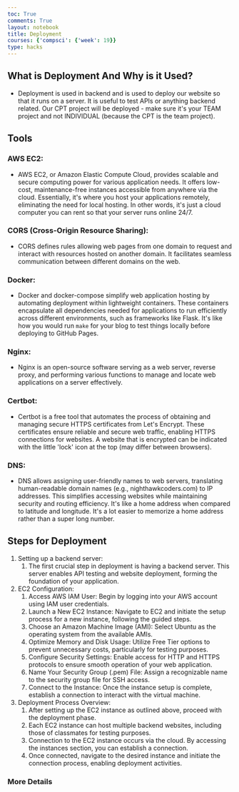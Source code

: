 ```yaml
---
toc: True
comments: True
layout: notebook
title: Deployment
courses: {'compsci': {'week': 19}}
type: hacks
---
```


## What is Deployment And Why is it Used?
- Deployment is used in backend and is used to deploy our website so that it runs on a server. It is useful to test APIs or anything backend related. Our CPT project will be deployed - make sure it's your TEAM project and not INDIVIDUAL (because the CPT is the team project).

## Tools 

### AWS EC2:
- AWS EC2, or Amazon Elastic Compute Cloud, provides scalable and secure computing power for various application needs. It offers low-cost, maintenance-free instances accessible from anywhere via the cloud. Essentially, it's where you host your applications remotely, eliminating the need for local hosting. In other words, it's just a cloud computer you can rent so that your server runs online 24/7.

### CORS (Cross-Origin Resource Sharing):
- CORS defines rules allowing web pages from one domain to request and interact with resources hosted on another domain. It facilitates seamless communication between different domains on the web.

### Docker:
- Docker and docker-compose simplify web application hosting by automating deployment within lightweight containers. These containers encapsulate all dependencies needed for applications to run efficiently across different environments, such as frameworks like Flask. It's like how you would run `make` for your blog to test things locally before deploying to GitHub Pages.

### Nginx:
- Nginx is an open-source software serving as a web server, reverse proxy, and performing various functions to manage and locate web applications on a server effectively.

### Certbot:
- Certbot is a free tool that automates the process of obtaining and managing secure HTTPS certificates from Let's Encrypt. These certificates ensure reliable and secure web traffic, enabling HTTPS connections for websites. A website that is encrypted can be indicated with the little 'lock' icon at the top (may differ between browsers).

### DNS:
- DNS allows assigning user-friendly names to web servers, translating human-readable domain names (e.g., nighthawkcoders.com) to IP addresses. This simplifies accessing websites while maintaining security and routing efficiency. It's like a home address when compared to latitude and longitude. It's a lot easier to memorize a home address rather than a super long number.

## Steps for Deployment

1. Setting up a backend server:
   1. The first crucial step in deployment is having a backend server. This server enables API testing and website deployment, forming the foundation of your application.
2. EC2 Configuration:
   1. Access AWS IAM User: Begin by logging into your AWS account using IAM user credentials.
   2. Launch a New EC2 Instance: Navigate to EC2 and initiate the setup process for a new instance, following the guided steps.
   3. Choose an Amazon Machine Image (AMI): Select Ubuntu as the operating system from the available AMIs.
   4. Optimize Memory and Disk Usage: Utilize Free Tier options to prevent unnecessary costs, particularly for testing purposes.
   5. Configure Security Settings: Enable access for HTTP and HTTPS protocols to ensure smooth operation of your web application.
   6. Name Your Security Group (.pem) File: Assign a recognizable name to the security group file for SSH access.
   7. Connect to the Instance: Once the instance setup is complete, establish a connection to interact with the virtual machine.
3. Deployment Process Overview:
   1. After setting up the EC2 instance as outlined above, proceed with the deployment phase.
   2. Each EC2 instance can host multiple backend websites, including those of classmates for testing purposes.
   3. Connection to the EC2 instance occurs via the cloud. By accessing the instances section, you can establish a connection.
   4. Once connected, navigate to the desired instance and initiate the connection process, enabling deployment activities.

### More Details


